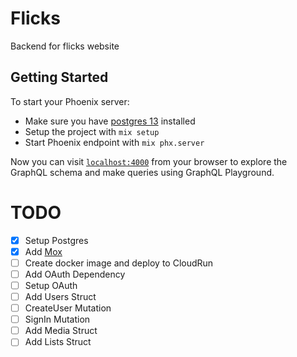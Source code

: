 # Flicks
Backend for flicks website

## Getting Started
To start your Phoenix server:

  * Make sure you have [postgres 13](https://postgresapp.com/downloads.html) installed
  * Setup the project with `mix setup`
  * Start Phoenix endpoint with `mix phx.server`

Now you can visit [`localhost:4000`](http://localhost:4000/graphiql) from your browser to explore the GraphQL schema and make queries using GraphQL Playground.

# TODO
  - [x] Setup Postgres
  - [x] Add [Mox](https://hexdocs.pm/mox/Mox.html)
  - [ ] Create docker image and deploy to CloudRun
  - [ ] Add OAuth Dependency
  - [ ] Setup OAuth
  - [ ] Add Users Struct
  - [ ] CreateUser Mutation
  - [ ] SignIn Mutation
  - [ ] Add Media Struct
  - [ ] Add Lists Struct

